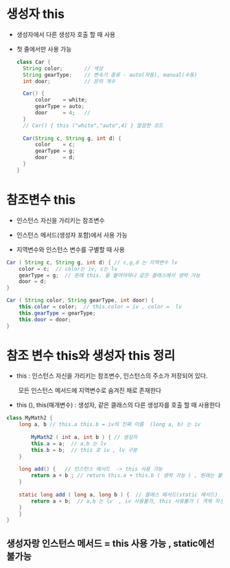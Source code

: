 # 생성자 this

- 생성자에서 다른 생성자 호출 할 때 사용

- 첫 줄에서만 사용 가능

  ```java
  class Car {
  	String color;		// 색상
  	String gearType;	// 변속기 종류 - auto(자동), manual(수동)
  	int door;			// 문의 개수
  
  	Car() {
  		color    = white;
  		gearType = auto;
  		door     = 4;	// 
  	}
  	// Car() { this ("white","auto",4) } 깔끔한 코드 
      
  	Car(String c, String g, int d) {
  		color    = c;
  		gearType = g;
  		door     = d;
  	}
  }
  ```

  

# 참조변수 this

- 인스턴스 자신을 가리키는 참조변수

- 인스턴스 메서드(생성자 포함)에서 사용 가능
- 지역변수와 인스턴스 변수를 구별할 때 사용

```java
Car ( String c, String g, int d) { // c,g,d 는 지역변수 lv
	color = c;  // color는 iv, c는 lv
	gearType = g;  // 원래 this. 을 붙어야하나 같은 클래스에서 생략 가능
	door = d;
}

Car ( String color, String gearType, int door) {
    this.color = color;  // this.color = iv , color =  lv
    this.gearType = gearType;
    this.door = door;
}
```



# 참조 변수 this와 생성자 this 정리

- this  :  인스턴스 자신을 가리키는  참조변수, 인스턴스의 주소가 저장되어 있다.

  ​           모든 인스턴스 메서드에 지역변수로 숨겨진 채로 존재한다

- this (), this(매개변수) : 생성자, 같은 클래스의 다른 생성자를 호출 할 때 사용한다



```java
class MyMath2 {
	long a, b // this.a this.b = iv의 진짜 이름  (long a, b) 는 iv
        
        MyMath2 ( int a, int b ) { // 생성자
        this.a = a;  // a,b 는 lv
        this.b = b;  // this 로 iv , lv 구분  
    }
    
    long add() {   // 인스턴스 메서드  -> this 사용 가능
 		return a + b ; // return this.a + this.b ( 생략 가능 ) , 원래는 붙여야 함  
    }
    
 	static long add ( long a, long b ) {  // 클래스 메서드(static 메서드) 
        return a + b;  // a,b 는 lv  , iv 사용불가, this 사용불가 ( 객체 자신이 없을        수도 있으니까)
    }
    }
}
```



## 생성자랑 인스턴스 메서드 = this 사용 가능 , static에선 불가능

